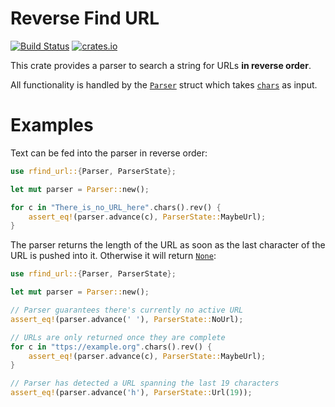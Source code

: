# Reverse Find URL

[![Build Status](https://travis-ci.org/chrisduerr/rfind_url.svg?branch=master)](https://travis-ci.org/chrisduerr/rfind_url)
[![crates.io](https://meritbadge.herokuapp.com/rfind_url)](https://crates.io/crates/rfind_url)

This crate provides a parser to search a string for URLs **in reverse order**.

All functionality is handled by the
[`Parser`](https://docs.rs/rfind_url/*/rfind_url/struct.Parser.html) struct which takes
[`chars`](https://doc.rust-lang.org/std/primitive.char.html) as input.

# Examples

Text can be fed into the parser in reverse order:

```rust
use rfind_url::{Parser, ParserState};

let mut parser = Parser::new();

for c in "There_is_no_URL_here".chars().rev() {
    assert_eq!(parser.advance(c), ParserState::MaybeUrl);
}
```

The parser returns the length of the URL as soon as the last character of the URL is pushed into
it. Otherwise it will return
[`None`](https://doc.rust-lang.org/std/option/enum.Option.html#variant.None):

```rust
use rfind_url::{Parser, ParserState};

let mut parser = Parser::new();

// Parser guarantees there's currently no active URL
assert_eq!(parser.advance(' '), ParserState::NoUrl);

// URLs are only returned once they are complete
for c in "ttps://example.org".chars().rev() {
    assert_eq!(parser.advance(c), ParserState::MaybeUrl);
}

// Parser has detected a URL spanning the last 19 characters
assert_eq!(parser.advance('h'), ParserState::Url(19));
```
